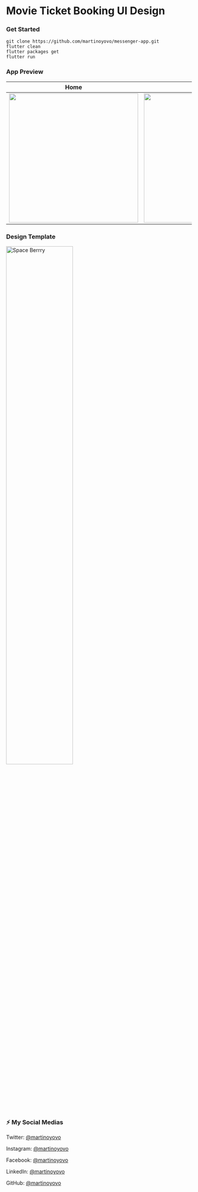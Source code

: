 # Movie Ticket Booking UI Design

### Get Started

```shell
git clone https://github.com/martinoyovo/messenger-app.git
flutter clean
flutter packages get
flutter run
```

### App Preview

|              Home             |             Details           |             Booking Page           |             Saved           |
| :----------------------------------: | :----------------------------------: | :----------------------------------: | :----------------------------------: |
| <img src="https://raw.githubusercontent.com/martinoyovo/movie-ticket-booking/main/screenshots/1.png" width="350"> | <img src="https://raw.githubusercontent.com/martinoyovo/movie-ticket-booking/main/screenshots/2.png" width="350"> | <img src="https://raw.githubusercontent.com/martinoyovo/movie-ticket-booking/main/screenshots/3.png" width="350"> | <img src="https://raw.githubusercontent.com/martinoyovo/movie-ticket-booking/main/screenshots/4.png" width="350"> |

### Design Template
<a href="https://www.figma.com/community/file/1075755566012989715/Movie-Ticket-Booking-Apps" target="_blank"><img src="https://raw.githubusercontent.com/martinoyovo/movie-ticket-booking/main/screenshots/cover.png"
alt="Space Berrry" width="60%" /></a>

### ⚡️ My Social Medias

Twitter: [@martinoyovo](https://twitter.com/martinoyovo)

Instagram: [@martinoyovo](https://instagram.com/martinoyovo)

Facebook: [@martinoyovo](https://www.facebook.com/yovo.martino)

LinkedIn: [@martinoyovo](https://linkedin.com/in/martino-yovo)

GitHub: [@martinoyovo](https://github.com/martinoyovo)
